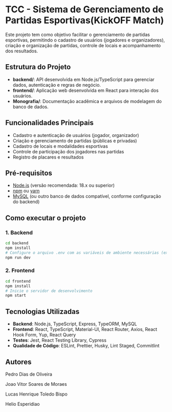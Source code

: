 # TCC - Sistema de Gerenciamento de Partidas Esportivas(KickOFF Match)

Este projeto tem como objetivo facilitar o gerenciamento de partidas esportivas, permitindo o cadastro de usuários (jogadores e organizadores), criação e organização de partidas, controle de locais e acompanhamento dos resultados.

## Estrutura do Projeto

- **backend/**: API desenvolvida em Node.js/TypeScript para gerenciar dados, autenticação e regras de negócio.
- **frontend/**: Aplicação web desenvolvida em React para interação dos usuários.
- **Monografia/**: Documentação acadêmica e arquivos de modelagem do banco de dados.

## Funcionalidades Principais

- Cadastro e autenticação de usuários (jogador, organizador)
- Criação e gerenciamento de partidas (públicas e privadas)
- Cadastro de locais e modalidades esportivas
- Controle de participação dos jogadores nas partidas
- Registro de placares e resultados

## Pré-requisitos

- [Node.js](https://nodejs.org/) (versão recomendada: 18.x ou superior)
- [npm](https://www.npmjs.com/) ou [yarn](https://yarnpkg.com/)
- [MySQL](https://www.mysql.com/) (ou outro banco de dados compatível, conforme configuração do backend)

## Como executar o projeto

### 1. Backend

```sh
cd backend
npm install
# Configure o arquivo .env com as variáveis de ambiente necessárias (exemplo em .env.example)
npm run dev
```

### 2. Frontend

```sh
cd frontend
npm install
# Inicie o servidor de desenvolvimento
npm start
```

## Tecnologias Utilizadas

- **Backend**: Node.js, TypeScript, Express, TypeORM, MySQL
- **Frontend**: React, TypeScript, Material-UI, React Router, Axios, React Hook Form, Yup, React Query
- **Testes**: Jest, React Testing Library, Cypress
- **Qualidade de Código**: ESLint, Prettier, Husky, Lint Staged, Commitlint

## Autores
Pedro Dias de Oliveira

Joao Vitor Soares de Moraes

Lucas Henrique Toledo Bispo

Helio Esperidiao
